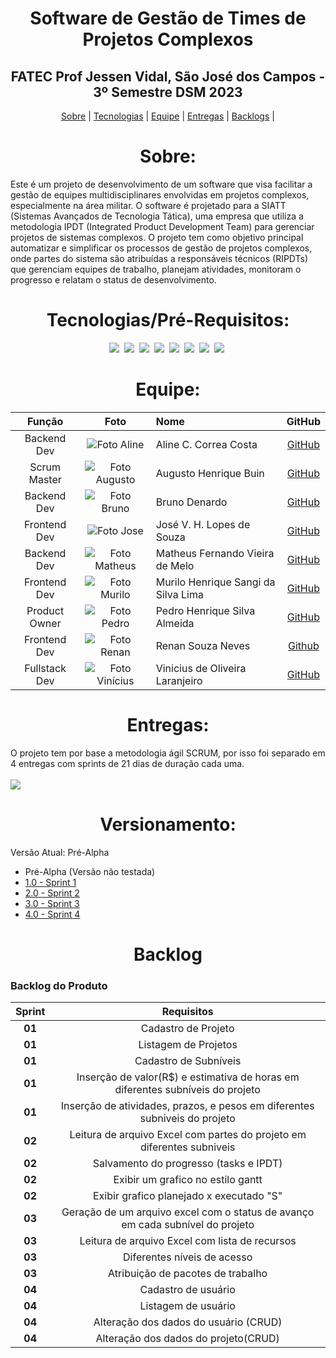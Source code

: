 <span id="topo"></span>
<h1 align="center">Software de Gestão de Times de Projetos Complexos</h1>
<h2 align="center">FATEC Prof Jessen Vidal, São José dos Campos - 3º Semestre DSM 2023</h2>
<p align="center">
    <a href="#sobre">Sobre</a> | 
    <a href="#tecnologias">Tecnologias</a> |
    <a href="#equipe">Equipe</a> | 
    <a href="#entregas">Entregas</a> | 
    <a href="#backlogs">Backlogs</a> |
</p>

<span id="sobre"></span>
<h1 align="center">Sobre:</h1>
<p>
  Este é um projeto de desenvolvimento de um software que visa facilitar a gestão de equipes multidisciplinares envolvidas em projetos complexos, especialmente na área militar. O software é projetado para a   SIATT (Sistemas Avançados de Tecnologia Tática), uma empresa que utiliza a metodologia IPDT (Integrated Product Development Team) para gerenciar projetos de sistemas complexos.
  O projeto tem como objetivo principal automatizar e simplificar os processos de gestão de projetos complexos, onde partes do sistema são atribuídas a responsáveis técnicos (RIPDTs) que gerenciam equipes     de trabalho, planejam atividades, monitoram o progresso e relatam o status de desenvolvimento.
</p>

<span id="tecnologias"></span>
<h1 align="center">Tecnologias/Pré-Requisitos:</h1>

<p align="center">
  <img src="https://img.shields.io/badge/Java-FFFFFF.svg?style=for-the-badge&logo=OpenJDK&logoColor=black"></img>&nbsp;
  <img src="https://img.shields.io/badge/Spring-6DB33F.svg?style=for-the-badge&logo=Spring&logoColor=white"></img>&nbsp;
  <img src="https://img.shields.io/badge/JavaScript-F7DF1E.svg?style=for-the-badge&logo=JavaScript&logoColor=black"></img>&nbsp;
  <img src="https://img.shields.io/badge/React-61DAFB.svg?style=for-the-badge&logo=React&logoColor=black"></img>&nbsp;
  <img src="https://img.shields.io/badge/CSS3-1572B6.svg?style=for-the-badge&logo=CSS3&logoColor=white"></img>&nbsp;
  <img src="https://img.shields.io/badge/Tailwind%20CSS-06B6D4.svg?style=for-the-badge&logo=Tailwind-CSS&logoColor=white"></img>&nbsp;
  <img src="https://img.shields.io/badge/Docker-2496ED.svg?style=for-the-badge&logo=Docker&logoColor=white"></img>&nbsp;
  <img src="https://img.shields.io/badge/MySQL-4479A1.svg?style=for-the-badge&logo=MySQL&logoColor=white"></img>&nbsp;
</p>

<span id="equipe"></span>
<h1 align="center">Equipe:</h1>

  |    Função     | Foto       | Nome                                |                     GitHub                   |
  | :----------:  | :-----------: | :-----------------------            | :------------------------------------------: |
  | Backend Dev | <img src="docs/imagens/fotoAline.png" alt="Foto Aline"> | Aline C. Correa Costa                   | [GitHub](https://github.com/acorreac) |
  | Scrum Master | <img src="docs/imagens/fotoAugusto.png" alt="Foto Augusto"> | Augusto Henrique Buin                    | [GitHub](https://github.com/AugustoBuin)     |
  | Backend Dev | <img src="docs/imagens/fotoBruno.png" alt="Foto Bruno"> | Bruno Denardo                  | [GitHub](https://github.com/brunodenardo)    |
  | Frontend Dev | <img src="docs/imagens/fotoJose.png" alt="Foto Jose"> | José V. H. Lopes de Souza                   | [GitHub](https://github.com/HenningerJv) |
  | Backend Dev | <img src="docs/imagens/fotoMatheus.png" alt="Foto Matheus"> | Matheus Fernando Vieira de Melo  | [GitHub](https://github.com/Matheusfvm)      |
  | Frontend Dev | <img src="docs/imagens/fotoMurilo.png" alt="Foto Murilo"> | Murilo Henrique Sangi da Silva Lima | [GitHub](https://github.com/MuriloLima03)    |
  | Product Owner | <img src="docs/imagens/fotoPedro.png" alt="Foto Pedro"> | Pedro Henrique Silva Almeida             | [GitHub](https://github.com/PedroHSdeAlmeida) |
  | Frontend Dev | <img src="docs/imagens/fotoRenan.png" alt="Foto Renan"> | Renan Souza Neves                        | [Github](https://github.com/Renan-Neves)     |
  | Fullstack Dev | <img src="docs/imagens/fotoVinicius.png" alt="Foto Vinícius"> | Vinicius de Oliveira Laranjeiro         | [GitHub](https://github.com/noo-e)           |

<span id="entregas"></span>
<h1 align="center">Entregas:</h1>
O projeto tem por base a metodologia ágil SCRUM, por isso foi separado em 4 entregas com sprints de 21 dias de duração cada uma.
<br /><br />
<img src="docs/imagens/linhaTempo.png" src="Linha do tempo">
<br />

<span id="versao"></span>
<h1 align="center">Versionamento:</h1>

Versão Atual: Pré-Alpha
* Pré-Alpha (Versão não testada)
* <a href="docs/sprint1/demo_sprint1.gif">1.0 - Sprint 1 </a>
* <a href="docs/sprint2/demo_sprint2.gif">2.0 - Sprint 2 </a>
* <a href="docs/sprint3/demo_sprint3.gif">3.0 - Sprint 3 </a>
* <a href="docs/sprint4/demo_sprint4.gif">4.0 - Sprint 4 </a>

<span id="backlogs"></span>
<h1 align="center">Backlog</h1>
<h3>Backlog do Produto</h3>

| Sprint | Requisitos |
| :--:   | :-----------:  |
| **01** | Cadastro de Projeto |
| **01** | Listagem de Projetos  | 
| **01** | Cadastro de Subníveis  |
| **01** | Inserção de valor(R$) e estimativa de horas em diferentes subníveis do projeto |
| **01** | Inserção de atividades, prazos, e pesos em diferentes subniveis do projeto | 
| **02** | Leitura de arquivo Excel com partes do projeto em diferentes subniveis  |
| **02** |  Salvamento do progresso (tasks e IPDT)| 
| **02** | Exibir um grafico no estilo gantt | 
| **02** | Exibir grafico planejado x executado "S" |
| **03** | Geração de um arquivo excel com o status de avanço em cada subnível do projeto | 
| **03** | Leitura de arquivo Excel com lista de recursos |
| **03** | Diferentes níveis de acesso |
| **03** | Atribuição de pacotes de trabalho |
| **04** | Cadastro de usuário | 
| **04** | Listagem de usuário |
| **04** | Alteração dos dados do usuário (CRUD) |
| **04** | Alteração dos dados do projeto(CRUD) |
